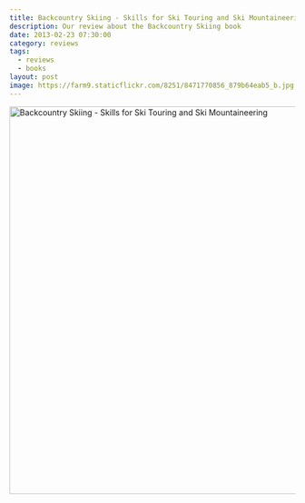 ```yaml
---
title: Backcountry Skiing - Skills for Ski Touring and Ski Mountaineering
description: Our review about the Backcountry Skiing book
date: 2013-02-23 07:30:00
category: reviews
tags:
  - reviews
  - books
layout: post
image: https://farm9.staticflickr.com/8251/8471770856_879b64eab5_b.jpg
---
```


<a rel="nofollow" href="https://www.flickr.com/photos/90204224@N07/8471770856" title="Backcountry Skiing"><img src="https://farm9.staticflickr.com/8251/8471770856_879b64eab5_b.jpg" width="1024" height="683" alt="Backcountry Skiing - Skills for Ski Touring and Ski Mountaineering"></a>
